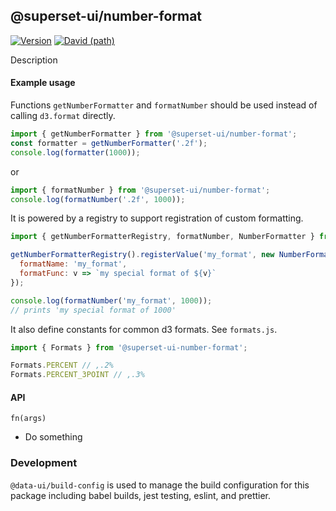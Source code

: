 ## @superset-ui/number-format

[![Version](https://img.shields.io/npm/v/@superset-ui/number-format.svg?style=flat)](https://img.shields.io/npm/v/@superset-ui/number-format.svg?style=flat)
[![David (path)](https://img.shields.io/david/apache-superset/superset-ui.svg?path=packages%2Fsuperset-ui-number-format&style=flat-square)](https://david-dm.org/apache-superset/superset-ui?path=packages/superset-ui-number-format)

Description

#### Example usage

Functions `getNumberFormatter` and `formatNumber` should be used instead of calling `d3.format` directly.

```js
import { getNumberFormatter } from '@superset-ui/number-format';
const formatter = getNumberFormatter('.2f');
console.log(formatter(1000));
```

or

```js
import { formatNumber } from '@superset-ui/number-format';
console.log(formatNumber('.2f', 1000));
```

It is powered by a registry to support registration of custom formatting.

```js
import { getNumberFormatterRegistry, formatNumber, NumberFormatter } from '@superset-ui/number-format';

getNumberFormatterRegistry().registerValue('my_format', new NumberFormatter({
  formatName: 'my_format',
  formatFunc: v => `my special format of ${v}`
});

console.log(formatNumber('my_format', 1000));
// prints 'my special format of 1000'
```

It also define constants for common d3 formats. See `formats.js`.

```js
import { Formats } from '@superset-ui-number-format';

Formats.PERCENT // ,.2%
Formats.PERCENT_3POINT // ,.3%
```

#### API

`fn(args)`

- Do something

### Development

`@data-ui/build-config` is used to manage the build configuration for this package including babel
builds, jest testing, eslint, and prettier.
